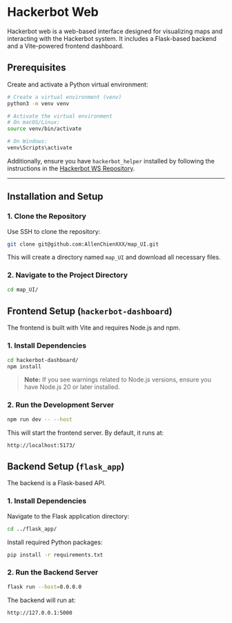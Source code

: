 # Hackerbot Web

Hackerbot web is a web-based interface designed for visualizing maps and interacting with the Hackerbot system. It includes a Flask-based backend and a Vite-powered frontend dashboard.

## Prerequisites
Create and activate a Python virtual environment:

```bash
# Create a virtual environment (venv)
python3 -m venv venv

# Activate the virtual environment
# On macOS/Linux:
source venv/bin/activate

# On Windows:
venv\Scripts\activate
```

Additionally, ensure you have `hackerbot_helper` installed by following the instructions in the [Hackerbot WS Repository](https://github.com/AllenChienXXX/hackerbot_ws).

---

## Installation and Setup

### 1. Clone the Repository
Use SSH to clone the repository:
```bash
git clone git@github.com:AllenChienXXX/map_UI.git
```
This will create a directory named `map_UI` and download all necessary files.

### 2. Navigate to the Project Directory
```bash
cd map_UI/
```

## Frontend Setup (`hackerbot-dashboard`)
The frontend is built with Vite and requires Node.js and npm.

### 1. Install Dependencies
```bash
cd hackerbot-dashboard/
npm install
```
> **Note:** If you see warnings related to Node.js versions, ensure you have Node.js 20 or later installed.

### 2. Run the Development Server
```bash
npm run dev -- --host
```
This will start the frontend server. By default, it runs at:
```
http://localhost:5173/
```

## Backend Setup (`flask_app`)
The backend is a Flask-based API.

### 1. Install Dependencies
Navigate to the Flask application directory:
```bash
cd ../flask_app/
```
Install required Python packages:
```bash
pip install -r requirements.txt
```

### 2. Run the Backend Server
```bash
flask run --host=0.0.0.0
```
The backend will run at:
```
http://127.0.0.1:5000
```

